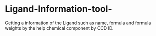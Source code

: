 # Ligand-Information-tool-
Getting a information of the Ligand such as name, formula and formula weights by the help chemical component by CCD ID.
